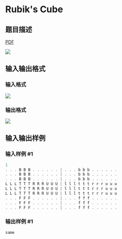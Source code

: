 # Rubik&#039;s Cube

## 题目描述

[problemUrl]: https://uva.onlinejudge.org/index.php?option=com_onlinejudge&Itemid=8&category=4&page=show_problem&problem=217

[PDF](https://uva.onlinejudge.org/external/2/p281.pdf)

![](https://cdn.luogu.com.cn/upload/vjudge_pic/UVA281/b960ed60ecd550a4768e842427a074b25b358463.png)

## 输入输出格式

### 输入格式

![](https://cdn.luogu.com.cn/upload/vjudge_pic/UVA281/6dc264e16ba5658f4ee789d6f5ba63b4732aea01.png)

### 输出格式

![](https://cdn.luogu.com.cn/upload/vjudge_pic/UVA281/f87f37c8af49fd007be8b28afee9ef469329ab47.png)

## 输入输出样例

### 输入样例 #1

```cpp
1
. . . B B B . . . . . . | . . . b b b . . . . . .
. . . B B B . . . . . . | . . . b b b . . . . . .
. . . B B B . . . . . . | . . . b b b . . . . . .
L L L T T T R R R U U U | l l l t t t r r r u u u
L L L T T T R R R U U U | l l l t t t r r r u u u
L L L T T T R R R U U U | l l l t t t r r r u u u
. . . F F F . . . . . . | . . . f f f . . . . . .
. . . F F F . . . . . . | . . . f f f . . . . . .
. . . F F F . . . . . . | . . . f f f . . . . . .
```


### 输出样例 #1

```cpp
same
```


